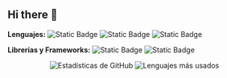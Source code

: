 ## Hi there 👋

**Lenguajes:**
![Static Badge](https://img.shields.io/badge/Python-3776AB?style=flat-square&logo=python&logoColor=white) ![Static Badge](https://img.shields.io/badge/R-276DC3?style=flat-square&logo=r&logoColor=white) ![Static Badge](https://img.shields.io/badge/MATLAB-0076A8?style=flat-square&logo=mathworks&logoColor=white)

**Librerías y Frameworks:**
![Static Badge](https://img.shields.io/badge/TensorFlow-FF6F00?style=flat-square&logo=tensorflow&logoColor=white) ![Static Badge](https://img.shields.io/badge/Keras-D00000?style=flat-square&logo=keras&logoColor=white)

<p align="center">
  <img src="https://github-readme-stats.vercel.app/api?username=GonzaloEsteban-Maths&show_icons=true&theme=radical" alt="Estadísticas de GitHub"/>
  <img src="https://github-readme-stats.vercel.app/api/top-langs/?username=GonzaloEsteban-Maths&layout=compact&theme=radical" alt="Lenguajes más usados"/>
</p>
